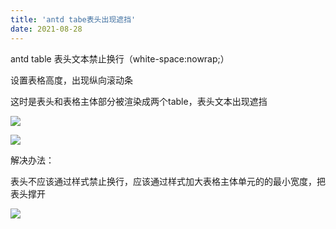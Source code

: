 ```yaml
---
title: 'antd tabe表头出现遮挡'
date: 2021-08-28
---   
```

antd table 表头文本禁止换行（white-space:nowrap;）

设置表格高度，出现纵向滚动条

这时是表头和表格主体部分被渲染成两个table，表头文本出现遮挡

![](https://img-blog.csdnimg.cn/20210828105401104.png?x-oss-processimage/watermark,type_ZHJvaWRzYW5zZmFsbGJhY2s,shadow_50,text_Q1NETiBA5b6Q5ZCM5L-d,size_20,color_FFFFFF,t_70,g_se,x_16)

![](https://img-blog.csdnimg.cn/20210828104958922.png?x-oss-processimage/watermark,type_ZHJvaWRzYW5zZmFsbGJhY2s,shadow_50,text_Q1NETiBA5b6Q5ZCM5L-d,size_20,color_FFFFFF,t_70,g_se,x_16)

解决办法：

表头不应该通过样式禁止换行，应该通过样式加大表格主体单元的的最小宽度，把表头撑开

![](https://img-blog.csdnimg.cn/20210828105841855.png?x-oss-processimage/watermark,type_ZHJvaWRzYW5zZmFsbGJhY2s,shadow_50,text_Q1NETiBA5b6Q5ZCM5L-d,size_20,color_FFFFFF,t_70,g_se,x_16)